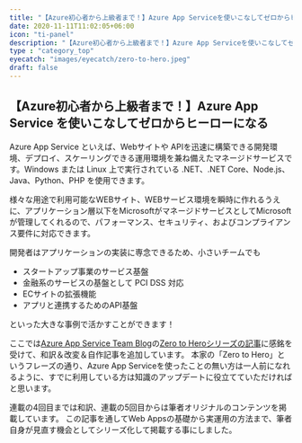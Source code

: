 ```yaml
---
title: "【Azure初心者から上級者まで！】Azure App Serviceを使いこなしてゼロからヒーローになる"
date: 2020-11-11T11:02:05+06:00
icon: "ti-panel"
description: "【Azure初心者から上級者まで！】Azure App Serviceを使いこなしてゼロからヒーローになる"
type : "category_top"
eyecatch: "images/eyecatch/zero-to-hero.jpeg"
draft: false
---
```


## 【Azure初心者から上級者まで！】Azure App Service を使いこなしてゼロからヒーローになる

Azure App Service といえば、Webサイトや APIを迅速に構築できる開発環境、デプロイ、スケーリングできる運用環境を兼ね備えたマネージドサービスです。Windows または Linux 上で実行されている .NET、.NET Core、Node.js、Java、Python、PHP を使用できます。

様々な用途で利用可能なWEBサイト、WEBサービス環境を瞬時に作れるうえに、アプリケーション層以下をMicrosoftがマネージドサービスとしてMicrosoftが管理してくれるので、パフォーマンス、セキュリティ、およびコンプライアンス要件に対応できます。

開発者はアプリケーションの実装に専念できるため、小さいチームでも

- スタートアップ事業のサービス基盤
- 金融系のサービスの基盤として PCI DSS 対応
- ECサイトの拡張機能
- アプリと連携するためのAPI基盤

といった大きな事例で活かすことができます！

ここでは[Azure App Service Team Blog](https://azure.github.io/AppService/)の[Zero to Heroシリーズの記事](https://azure.github.io/AppService/tags/#zero-to-hero)に感銘を受けて、和訳＆改変＆自作記事を追加しています。
本家の「Zero to Hero」というフレーズの通り、Azure App Serviceを使ったことの無い方は一人前になれるように、すでに利用している方は知識のアップデートに役立てていただければと思います。

連載の4回目までは和訳、連載の5回目からは筆者オリジナルのコンテンツを掲載しています。
この記事を通してWeb Appsの基礎から実運用の方法まで、筆者自身が見直す機会としてシリーズ化して掲載する事にしました。

